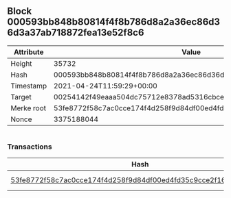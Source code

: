 ## Block 000593bb848b80814f4f8b786d8a2a36ec86d36d3a37ab718872fea13e52f8c6

Attribute | Value
--- | ---
Height | 35732
Hash | 000593bb848b80814f4f8b786d8a2a36ec86d36d3a37ab718872fea13e52f8c6
Timestamp | 2021-04-24T11:59:29+00:00
Target | 00254142f49eaaa504dc75712e8378ad5316cbcead634704b3734b6271167cc4
Merke root | 53fe8772f58c7ac0cce174f4d258f9d84df00ed4fd35c9cce2f165ebdafdab4e
Nonce | 3375188044

```

```

### Transactions

Hash | Amount
--- | ---
[53fe8772f58c7ac0cce174f4d258f9d84df00ed4fd35c9cce2f165ebdafdab4e](53fe8772f58c7ac0cce174f4d258f9d84df00ed4fd35c9cce2f165ebdafdab4e.md) | 10.00000000 SKEPTI 
